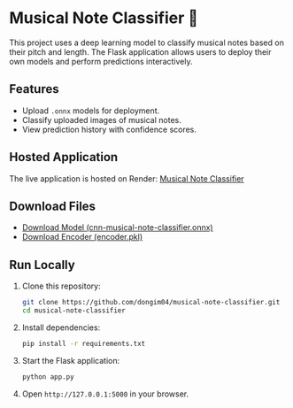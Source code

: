 # Musical Note Classifier 🎵

This project uses a deep learning model to classify musical notes based on their pitch and length. The Flask application allows users to deploy their own models and perform predictions interactively.

## Features
- Upload `.onnx` models for deployment.
- Classify uploaded images of musical notes.
- View prediction history with confidence scores.

## Hosted Application
The live application is hosted on Render:
[Musical Note Classifier](https://musical-note-classifier.onrender.com)

## Download Files
- [Download Model (cnn-musical-note-classifier.onnx)](https://github.com/dongim04/musical-note-classifier/raw/main/cnn-musical-note-classifier.onnx)
- [Download Encoder (encoder.pkl)](https://github.com/dongim04/musical-note-classifier/raw/main/encoder.pkl)

## Run Locally
1. Clone this repository:
   ```bash
   git clone https://github.com/dongim04/musical-note-classifier.git
   cd musical-note-classifier
   ```
2. Install dependencies:
   ```bash
   pip install -r requirements.txt
   ```
3. Start the Flask application:
   ```bash
   python app.py
   ```
4. Open `http://127.0.0.1:5000` in your browser.